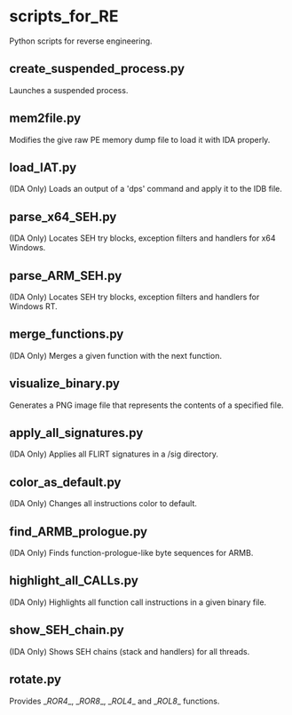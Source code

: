 scripts_for_RE
==============

Python scripts for reverse engineering.

create_suspended_process.py
----------------------------
Launches a suspended process.

mem2file.py
----------------------------
Modifies the give raw PE memory dump file to load it with IDA properly.

load_IAT.py
----------------------------
(IDA Only) Loads an output of a 'dps' command and apply it to the IDB file.

parse_x64_SEH.py
----------------------------
(IDA Only) Locates SEH try blocks, exception filters and handlers for x64 Windows.

parse_ARM_SEH.py
----------------------------
(IDA Only) Locates SEH try blocks, exception filters and handlers for Windows RT.

merge_functions.py
----------------------------
(IDA Only) Merges a given function with the next function.

visualize_binary.py
----------------------------
Generates a PNG image file that represents the contents of a specified file.

apply_all_signatures.py
----------------------------
(IDA Only) Applies all FLIRT signatures in a <IDA DIR>/sig directory.

color_as_default.py
----------------------------
(IDA Only) Changes all instructions color to default.

find_ARMB_prologue.py
----------------------------
(IDA Only) Finds function-prologue-like byte sequences for ARMB.

highlight_all_CALLs.py
----------------------------
(IDA Only) Highlights all function call instructions in a given binary file.

show_SEH_chain.py
----------------------------
(IDA Only) Shows SEH chains (stack and handlers) for all threads.

rotate.py
----------------------------
Provides \__ROR4__, \__ROR8__, \__ROL4__ and \__ROL8__ functions.

